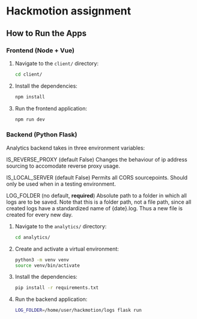 # Hackmotion assignment

## How to Run the Apps

### Frontend (Node + Vue)

1. Navigate to the `client/` directory:
    ```sh
    cd client/
    ```

2. Install the dependencies:
    ```sh
    npm install
    ```

3. Run the frontend application:
    ```sh
    npm run dev
    ```

### Backend (Python Flask)

Analytics backend takes in three environment variables:

IS_REVERSE_PROXY (default False) Changes the behaviour of ip address sourcing to accomodate reverse proxy usage.

IS_LOCAL_SERVER (default False) Permits all CORS sourcepoints. Should only be used when in a testing environment.

LOG_FOLDER (no default, **required**) Absolute path to a folder in which all logs are to be saved. Note that this is a folder path, not a file path, since all created logs have a standardized name of {date}.log. Thus a new file is created for every new day.

1. Navigate to the `analytics/` directory:
    ```sh
    cd analytics/
    ```

2. Create and activate a virtual environment:
    ```sh
    python3 -m venv venv
    source venv/bin/activate
    ```

3. Install the dependencies:
    ```sh
    pip install -r requirements.txt
    ```

4. Run the backend application:
    ```sh
    LOG_FOLDER=/home/user/hackmotion/logs flask run
    ```